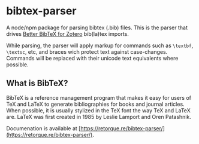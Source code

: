 # bibtex-parser

A node/npm package for parsing bibtex (.bib) files. This is the parser that drives [Better BibTeX for Zotero](https://retorque.re/zotero-better-bibtex/) bib(la)tex imports.

While parsing, the parser will apply markup for commands such as `\textbf`, `\textsc`, etc, and braces wich protect text against case-changes. Commands will be replaced with their unicode text equivalents where possible.

## What is BibTeX?

BibTeX is a reference management program that makes it easy for users of TeX and LaTeX to generate bibliographies for books and journal articles. When possible, it is usually stylized in the TeX font the way TeX and LaTeX are. LaTeX was first created in 1985 by Leslie Lamport and Oren Patashnik.

Documenation is available at [https://retorque.re/bibtex-parser/](https://retorque.re/bibtex-parser/).

